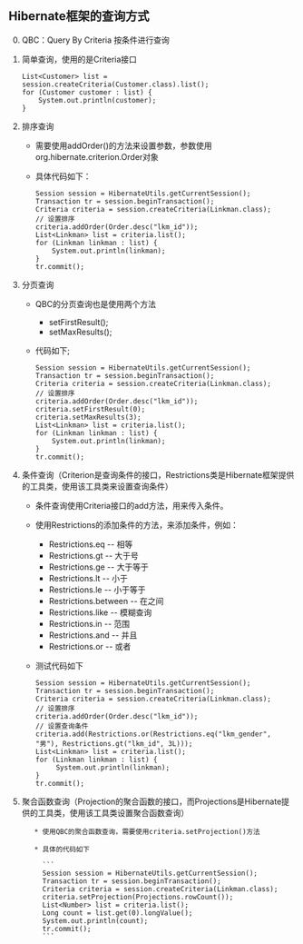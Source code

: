 ## Hibernate框架的查询方式

0. QBC：Query By Criteria  按条件进行查询

1. 简单查询，使用的是Criteria接口

    ```
    List<Customer> list = session.createCriteria(Customer.class).list();
    for (Customer customer : list) {
        System.out.println(customer);
    }
    ```

2. 排序查询
    * 需要使用addOrder()的方法来设置参数，参数使用org.hibernate.criterion.Order对象

    * 具体代码如下：

        ```
        Session session = HibernateUtils.getCurrentSession();
        Transaction tr = session.beginTransaction();
        Criteria criteria = session.createCriteria(Linkman.class);
        // 设置排序
        criteria.addOrder(Order.desc("lkm_id"));
        List<Linkman> list = criteria.list();
        for (Linkman linkman : list) {
            System.out.println(linkman);
        }
        tr.commit();
        ```

3. 分页查询
    * QBC的分页查询也是使用两个方法
        * setFirstResult();
        * setMaxResults();

    * 代码如下;

        ```
        Session session = HibernateUtils.getCurrentSession();
        Transaction tr = session.beginTransaction();
        Criteria criteria = session.createCriteria(Linkman.class);
        // 设置排序
        criteria.addOrder(Order.desc("lkm_id"));
        criteria.setFirstResult(0);
        criteria.setMaxResults(3);
        List<Linkman> list = criteria.list();
        for (Linkman linkman : list) {
            System.out.println(linkman);
        }
        tr.commit();
        ```

4. 条件查询（Criterion是查询条件的接口，Restrictions类是Hibernate框架提供的工具类，使用该工具类来设置查询条件）
    * 条件查询使用Criteria接口的add方法，用来传入条件。

    * 使用Restrictions的添加条件的方法，来添加条件，例如：
        * Restrictions.eq           -- 相等
        * Restrictions.gt           -- 大于号
        * Restrictions.ge           -- 大于等于
        * Restrictions.lt           -- 小于
        * Restrictions.le           -- 小于等于
        * Restrictions.between      -- 在之间
        * Restrictions.like         -- 模糊查询
        * Restrictions.in           -- 范围
        * Restrictions.and          -- 并且
        * Restrictions.or           -- 或者

    * 测试代码如下

        ```
        Session session = HibernateUtils.getCurrentSession();
        Transaction tr = session.beginTransaction();
        Criteria criteria = session.createCriteria(Linkman.class);
        // 设置排序
        criteria.addOrder(Order.desc("lkm_id"));
        // 设置查询条件
        criteria.add(Restrictions.or(Restrictions.eq("lkm_gender", "男"), Restrictions.gt("lkm_id", 3L)));
        List<Linkman> list = criteria.list();
        for (Linkman linkman : list) {
             System.out.println(linkman);
        }
        tr.commit();
        ```

5. 聚合函数查询（Projection的聚合函数的接口，而Projections是Hibernate提供的工具类，使用该工具类设置聚合函数查询）

          * 使用QBC的聚合函数查询，需要使用criteria.setProjection()方法

          * 具体的代码如下

            ```
            Session session = HibernateUtils.getCurrentSession();
            Transaction tr = session.beginTransaction();
            Criteria criteria = session.createCriteria(Linkman.class);
            criteria.setProjection(Projections.rowCount());
            List<Number> list = criteria.list();
            Long count = list.get(0).longValue();
            System.out.println(count);
            tr.commit();
            ```


